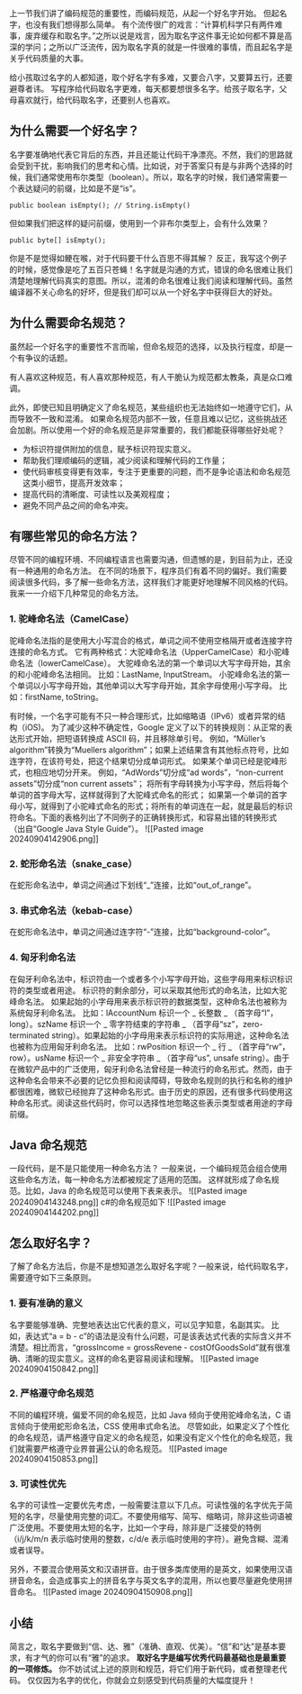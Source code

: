 上一节我们讲了编码规范的重要性，而编码规范，从起一个好名字开始。
但起名字，也没有我们想得那么简单。
有个流传很广的戏言：“计算机科学只有两件难事，废弃缓存和取名字。”之所以说是戏言，因为取名字这件事无论如何都不算是高深的学问；之所以广泛流传，因为取名字真的就是一件很难的事情，而且起名字是关乎代码质量的大事。

给小孩取过名字的人都知道，取个好名字有多难，又要合八字，又要算五行，还要避尊者讳。 写程序给代码取名字更难，每天都要想很多名字。给孩子取名字，父母喜欢就行，给代码取名字，还要别人也喜欢。

## 为什么需要一个好名字？
名字要准确地代表它背后的东西，并且还能让代码干净漂亮。不然，我们的思路就会受到干扰，影响我们的思考和心情。比如说，对于答案只有是与非两个选择的时候，我们通常使用布尔类型（boolean）。所以，取名字的时候，我们通常需要一个表达疑问的前缀，比如是不是“is”。
```
public boolean isEmpty(); // String.isEmpty()
```
但如果我们把这样的疑问前缀，使用到一个非布尔类型上，会有什么效果？
```
public byte[] isEmpty();
```
你是不是觉得如鲠在喉，对于代码要干什么百思不得其解？ 反正，我写这个例子的时候，感觉像是吃了五百只苍蝇！名字就是沟通的方式，错误的命名很难让我们清楚地理解代码真实的意图。所以，混淆的命名很难让我们阅读和理解代码。虽然编译器不关心命名的好坏，但是我们却可以从一个好名字中获得巨大的好处。

## 为什么需要命名规范？
虽然起一个好名字的重要性不言而喻，但命名规范的选择，以及执行程度，却是一个有争议的话题。

有人喜欢这种规范，有人喜欢那种规范，有人干脆认为规范都太教条，真是众口难调。

此外，即使已知且明确定义了命名规范，某些组织也无法始终如一地遵守它们，从而导致不一致和混淆。
如果命名规范内部不一致，任意且难以记忆，这些挑战还会加剧。所以使用一个好的命名规范是非常重要的，我们都能获得哪些好处呢？

+ 为标识符提供附加的信息，赋予标识符现实意义。
+ 帮助我们理顺编码的逻辑，减少阅读和理解代码的工作量；
+ 使代码审核变得更有效率，专注于更重要的问题，而不是争论语法和命名规范这类小细节，提高开发效率；
+ 提高代码的清晰度、可读性以及美观程度；
+ 避免不同产品之间的命名冲突。


## 有哪些常见的命名方法？
尽管不同的编程环境、不同编程语言也需要沟通，但遗憾的是，到目前为止，还没有一种通用的命名方法。 在不同的场景下，程序员们有着不同的偏好。我们需要阅读很多代码，多了解一些命名方法，这样我们才能更好地理解不同风格的代码。我来一一介绍下几种常见的命名方法。
### 1. 驼峰命名法（CamelCase）
驼峰命名法指的是使用大小写混合的格式，单词之间不使用空格隔开或者连接字符连接的命名方式。
它有两种格式：大驼峰命名法（UpperCamelCase）和小驼峰命名法（lowerCamelCase）。
大驼峰命名法的第一个单词以大写字母开始，其余的和小驼峰命名法相同。 比如：LastName, InputStream。
小驼峰命名法的第一个单词以小写字母开始，其他单词以大写字母开始，其余字母使用小写字母。 比如：firstName, toString。

有时候，一个名字可能有不只一种合理形式，比如缩略语（IPv6）或者异常的结构（iOS)。 
为了减少这种不确定性，Google 定义了以下的转换规则：从正常的表达形式开始，把短语转换成 ASCII 码，并且移除单引号。 
例如，“Müller’s algorithm”转换为“Muellers algorithm”；如果上述结果含有其他标点符号，比如连字符，在该符号处，把这个结果切分成单词形式。 如果某个单词已经是驼峰形式，也相应地切分开来。 例如，“AdWords”切分成“ad words”，“non-current assets”切分成“non current assets”；
将所有字母转换为小写字母，然后将每个单词的首字母大写，这样就得到了大驼峰式命名的形式； 如果第一个单词的首字母小写，就得到了小驼峰式命名的形式；将所有的单词连在一起，就是最后的标识符命名。下面的表格列出了不同例子的正确转换形式，和容易出错的转换形式 （出自“Google Java Style Guide”）。
![[Pasted image 20240904142906.png]]

### 2. 蛇形命名法（snake_case）
在蛇形命名法中，单词之间通过下划线“_”连接，比如“out_of_range”。

### 3. 串式命名法（kebab-case）
在蛇形命名法中，单词之间通过连字符“-”连接，比如“background-color”。

### 4. 匈牙利命名法
在匈牙利命名法中，标识符由一个或者多个小写字母开始，这些字母用来标识标识符的类型或者用途。
标识符的剩余部分，可以采取其他形式的命名法，比如大驼峰命名法。
如果起始的小字母用来表示标识符的数据类型，这种命名法也被称为系统匈牙利命名法。 比如：lAccountNum 标识一个 _ 长整数 _ （首字母“l”，long）。szName 标识一个 _ 零字符结束的字符串 _ （首字母“sz”，zero-terminated string）。如果起始的小字母用来表示标识符的实际用途，这种命名法也被称为应用匈牙利命名法。 比如：rwPosition 标识一个 _ 行 _ （首字母“rw”，row）。usName 标识一个 _ 非安全字符串 _ （首字母“us”, unsafe string）。由于在微软产品中的广泛使用，匈牙利命名法曾经是一种流行的命名形式。然而，由于这种命名会带来不必要的记忆负担和阅读障碍，导致命名规则的执行和名称的维护都很困难，微软已经抛弃了这种命名形式。由于历史的原因，还有很多代码使用这种命名形式。阅读这些代码时，你可以选择性地忽略这些表示类型或者用途的字母前缀。

## Java 命名规范
一段代码，是不是只能使用一种命名方法？ 一般来说，一个编码规范会组合使用这些命名方法，每一种命名方法都被规定了适用的范围。 这样就形成了命名规范。比如，Java 的命名规范可以使用下表来表示。
![[Pasted image 20240904143248.png]]
c#的命名规范如下
![[Pasted image 20240904144202.png]]

## 怎么取好名字？
了解了命名方法后，你是不是想知道怎么取好名字呢？一般来说，给代码取名字，需要遵守如下三条原则。
### 1. 要有准确的意义
名字要能够准确、完整地表达出它代表的意义，可以见字知意，名副其实。
比如，表达式“a = b - c”的语法是没有什么问题，可是该表达式代表的实际含义并不清楚。相比而言，“grossIncome = grossRevene - costOfGoodsSold”就有很准确、清晰的现实意义。这样的命名更容易阅读和理解。
![[Pasted image 20240904150842.png]]
### 2. 严格遵守命名规范
不同的编程环境，偏爱不同的命名规范，比如 Java 倾向于使用驼峰命名法，C 语言倾向于使用蛇形命名法，CSS 使用串式命名法。 
尽管如此，如果定义了个性化的命名规范，请严格遵守自定义的命名规范，如果没有定义个性化的命名规范，我们就需要严格遵守业界普遍公认的命名规范。
![[Pasted image 20240904150853.png]]
### 3. 可读性优先
名字的可读性一定要优先考虑，一般需要注意以下几点。可读性强的名字优先于简短的名字，尽量使用完整的词汇。不要使用缩写、简写、缩略词，除非这些词语被广泛使用。不要使用太短的名字，比如一个字母，除非是广泛接受的特例（i/j/k/m/n 表示临时使用的整数，c/d/e 表示临时使用的字符）。避免含糊、混淆或者误导。

另外，不要混合使用英文和汉语拼音。由于很多类库使用的是英文，如果使用汉语拼音命名，会造成事实上的拼音名字与英文名字的混用，所以也要尽量避免使用拼音命名。
![[Pasted image 20240904150908.png]]
## 小结
简言之，取名字要做到“信、达、雅”（准确、直观、优美）。“信”和“达”是基本要求，有才气的你可以有“雅”的追求。
**取好名字是编写优秀代码最基础也是最重要的一项修炼。**
你不妨试试上述的原则和规范，将它们用于新代码，或者整理老代码。 仅仅因为名字的优化，你就会立刻感受到代码质量的大幅度提升！